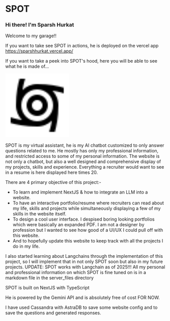 # SPOT

### Hi there! I'm Sparsh Hurkat
Welcome to my garage!!

If you want to take see SPOT in actions, he is deployed on the vercel app https://sparshhurkat.vercel.app/

If you want to take a peek into SPOT's hood, here you will be able to see what he is made of...

<img src="public/spot.svg" width="200">

SPOT is my virtual assistant, he is my AI chatbot customized to only answer questions related to me. He mostly has only my professional information, and restricted access to some of my personal information. The website is not only a chatbot, but also a well designed and comprehensive display of my projects, skills and experience. Everything a recruiter would want to see in a resume is here displayed here times 20.

There are 4 primary objective of this project:-

* To learn and implement NextJS & how to integrate an LLM into a website.
*  To have an interactive portfolio/resume where recruiters can read about my life, skills and projects while simultaneously displaying a few of my skills in the website itself.
* To design a cool user interface. I despised boring looking portfolios which were basically an expanded PDF. I am not a designer by profession but I wanted to see how good of a UI/UX I could pull off with this website.
* And to hopefully update this website to keep track with all the projects I do in my life.

I also started learning about Langchains through the implementation of this project, so I will implement that in not only SPOT soon but also in my future projects.
UPDATE: SPOT works with Langchain as of 2025!!! All my personal and professional information on which SPOT is fine tuned on is in a markdown file in the server_files directory

SPOT is built on NextJS with TypeScript

He is powered by the Gemini API and is absolutely free of cost FOR NOW.

I have used Cassandra with AstraDB to save some website config and to save the questions and generated responses.
